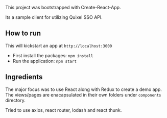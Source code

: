 This project was bootstrapped with Create-React-App.

Its a sample client for utilizing Quixel SSO API.

## How to run
This will kickstart an app at `http://localhost:3000`
- First install the packages: `npm install`
- Run the application: `npm start`


## Ingredients
The major focus was to use React along with Redux to create a demo app. The views/pages are enacapsulated in their own folders under `components` directory.

Tried to use axios, react router, lodash and react thunk.
